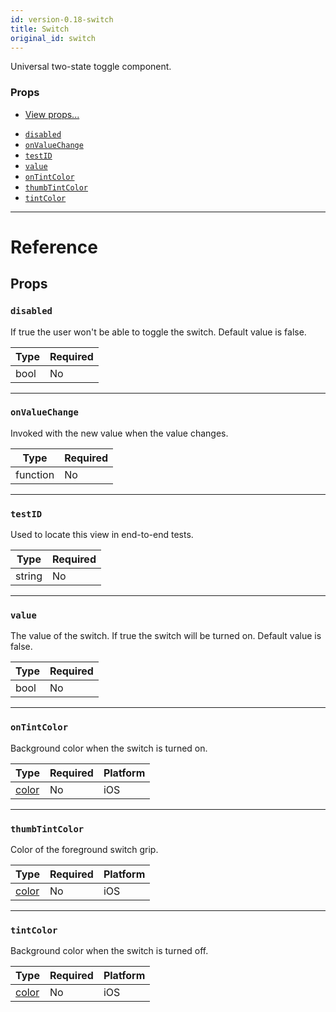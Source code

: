 ```yaml
---
id: version-0.18-switch
title: Switch
original_id: switch
---
```


Universal two-state toggle component.

### Props

* [View props...](view.md#props)

- [`disabled`](switch.md#disabled)
- [`onValueChange`](switch.md#onvaluechange)
- [`testID`](switch.md#testid)
- [`value`](switch.md#value)
- [`onTintColor`](switch.md#ontintcolor)
- [`thumbTintColor`](switch.md#thumbtintcolor)
- [`tintColor`](switch.md#tintcolor)

---

# Reference

## Props

### `disabled`

If true the user won't be able to toggle the switch. Default value is false.

| Type | Required |
| ---- | -------- |
| bool | No       |

---

### `onValueChange`

Invoked with the new value when the value changes.

| Type     | Required |
| -------- | -------- |
| function | No       |

---

### `testID`

Used to locate this view in end-to-end tests.

| Type   | Required |
| ------ | -------- |
| string | No       |

---

### `value`

The value of the switch. If true the switch will be turned on. Default value is false.

| Type | Required |
| ---- | -------- |
| bool | No       |

---

### `onTintColor`

Background color when the switch is turned on.

| Type               | Required | Platform |
| ------------------ | -------- | -------- |
| [color](colors.md) | No       | iOS      |

---

### `thumbTintColor`

Color of the foreground switch grip.

| Type               | Required | Platform |
| ------------------ | -------- | -------- |
| [color](colors.md) | No       | iOS      |

---

### `tintColor`

Background color when the switch is turned off.

| Type               | Required | Platform |
| ------------------ | -------- | -------- |
| [color](colors.md) | No       | iOS      |
